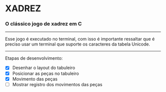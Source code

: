 # XADREZ
### O clássico jogo de xadrez em C
***
Esse jogo é executado no terminal, com isso é importante ressaltar que é preciso usar um terminal que suporte os caracteres da tabela Unicode.
***
Etapas de desenvolvimento:

- [x] Desenhar o layout do tabuleiro
- [x] Posicionar as peças no tabuleiro
- [x] Movimento das peças
- [ ] Mostrar registro dos movimentos das peças
